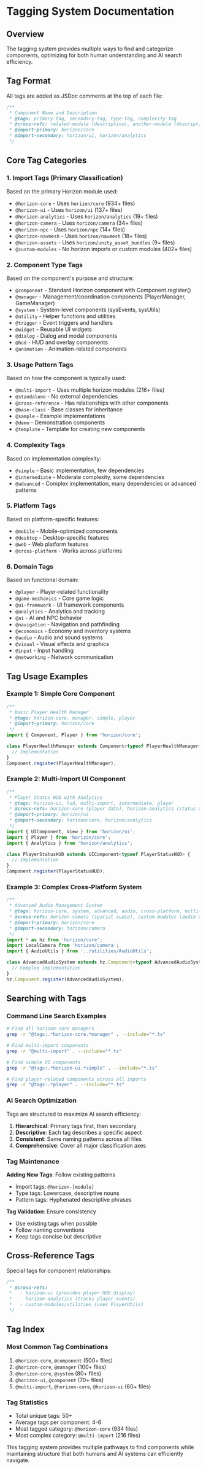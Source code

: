 # Tagging System Documentation

## Overview

The tagging system provides multiple ways to find and categorize components, optimizing for both human understanding and AI search efficiency.

## Tag Format

All tags are added as JSDoc comments at the top of each file:

```typescript
/**
 * Component Name and Description
 * @tags: primary-tag, secondary-tag, type-tag, complexity-tag
 * @cross-refs: related-module (description), another-module (description)
 * @import-primary: horizon/core
 * @import-secondary: horizon/ui, horizon/analytics
 */
```

## Core Tag Categories

### 1. Import Tags (Primary Classification)

Based on the primary Horizon module used:

- `@horizon-core` - Uses `horizon/core` (934+ files)
- `@horizon-ui` - Uses `horizon/ui` (137+ files) 
- `@horizon-analytics` - Uses `horizon/analytics` (19+ files)
- `@horizon-camera` - Uses `horizon/camera` (34+ files)
- `@horizon-npc` - Uses `horizon/npc` (14+ files)
- `@horizon-navmesh` - Uses `horizon/navmesh` (18+ files)
- `@horizon-assets` - Uses `horizon/unity_asset_bundles` (9+ files)
- `@custom-modules` - No horizon imports or custom modules (402+ files)

### 2. Component Type Tags

Based on the component's purpose and structure:

- `@component` - Standard Horizon component with Component.register()
- `@manager` - Management/coordination components (PlayerManager, GameManager)
- `@system` - System-level components (sysEvents, sysUtils)
- `@utility` - Helper functions and utilities
- `@trigger` - Event triggers and handlers
- `@widget` - Reusable UI widgets
- `@dialog` - Dialog and modal components
- `@hud` - HUD and overlay components
- `@animation` - Animation-related components

### 3. Usage Pattern Tags

Based on how the component is typically used:

- `@multi-import` - Uses multiple horizon modules (216+ files)
- `@standalone` - No external dependencies
- `@cross-reference` - Has relationships with other components
- `@base-class` - Base classes for inheritance
- `@sample` - Example implementations
- `@demo` - Demonstration components
- `@template` - Template for creating new components

### 4. Complexity Tags

Based on implementation complexity:

- `@simple` - Basic implementation, few dependencies
- `@intermediate` - Moderate complexity, some dependencies
- `@advanced` - Complex implementation, many dependencies or advanced patterns

### 5. Platform Tags

Based on platform-specific features:

- `@mobile` - Mobile-optimized components
- `@desktop` - Desktop-specific features
- `@web` - Web platform features
- `@cross-platform` - Works across platforms

### 6. Domain Tags

Based on functional domain:

- `@player` - Player-related functionality
- `@game-mechanics` - Core game logic
- `@ui-framework` - UI framework components
- `@analytics` - Analytics and tracking
- `@ai` - AI and NPC behavior
- `@navigation` - Navigation and pathfinding
- `@economics` - Economy and inventory systems
- `@audio` - Audio and sound systems
- `@visual` - Visual effects and graphics
- `@input` - Input handling
- `@networking` - Network communication

## Tag Usage Examples

### Example 1: Simple Core Component
```typescript
/**
 * Basic Player Health Manager
 * @tags: horizon-core, manager, simple, player
 * @import-primary: horizon/core
 */
import { Component, Player } from 'horizon/core';

class PlayerHealthManager extends Component<typeof PlayerHealthManager> {
  // Implementation
}
Component.register(PlayerHealthManager);
```

### Example 2: Multi-Import UI Component
```typescript
/**
 * Player Status HUD with Analytics
 * @tags: horizon-ui, hud, multi-import, intermediate, player
 * @cross-refs: horizon-core (player data), horizon-analytics (status tracking)
 * @import-primary: horizon/ui
 * @import-secondary: horizon/core, horizon/analytics
 */
import { UIComponent, View } from 'horizon/ui';
import { Player } from 'horizon/core';
import { Analytics } from 'horizon/analytics';

class PlayerStatusHUD extends UIComponent<typeof PlayerStatusHUD> {
  // Implementation
}
Component.register(PlayerStatusHUD);
```

### Example 3: Complex Cross-Platform System
```typescript
/**
 * Advanced Audio Management System
 * @tags: horizon-core, system, advanced, audio, cross-platform, multi-import
 * @cross-refs: horizon-camera (spatial audio), custom-modules (audio utilities)
 * @import-primary: horizon/core
 * @import-secondary: horizon/camera
 */
import * as hz from 'horizon/core';
import LocalCamera from 'horizon/camera';
import { AudioUtils } from '../utilities/AudioUtils';

class AdvancedAudioSystem extends hz.Component<typeof AdvancedAudioSystem> {
  // Complex implementation
}
hz.Component.register(AdvancedAudioSystem);
```

## Searching with Tags

### Command Line Search Examples

```bash
# Find all horizon-core managers
grep -r "@tags:.*horizon-core.*manager" . --include="*.ts"

# Find multi-import components
grep -r "@multi-import" . --include="*.ts"

# Find simple UI components
grep -r "@tags:.*horizon-ui.*simple" . --include="*.ts"

# Find player-related components across all imports
grep -r "@tags:.*player" . --include="*.ts"
```

### AI Search Optimization

Tags are structured to maximize AI search efficiency:

1. **Hierarchical**: Primary tags first, then secondary
2. **Descriptive**: Each tag describes a specific aspect
3. **Consistent**: Same naming patterns across all files
4. **Comprehensive**: Cover all major classification axes

### Tag Maintenance

**Adding New Tags**: Follow existing patterns
- Import tags: `@horizon-[module]`
- Type tags: Lowercase, descriptive nouns
- Pattern tags: Hyphenated descriptive phrases

**Tag Validation**: Ensure consistency
- Use existing tags when possible
- Follow naming conventions
- Keep tags concise but descriptive

## Cross-Reference Tags

Special tags for component relationships:

```typescript
/**
 * @cross-refs: 
 *   - horizon-ui (provides player HUD display)
 *   - horizon-analytics (tracks player events)
 *   - custom-modules/utilities (uses PlayerUtils)
 */
```

## Tag Index

### Most Common Tag Combinations

1. `@horizon-core`, `@component` (500+ files)
2. `@horizon-core`, `@manager` (100+ files)  
3. `@horizon-core`, `@system` (80+ files)
4. `@horizon-ui`, `@component` (70+ files)
5. `@multi-import`, `@horizon-core`, `@horizon-ui` (60+ files)

### Tag Statistics

- Total unique tags: 50+
- Average tags per component: 4-6
- Most tagged category: `@horizon-core` (934 files)
- Most complex category: `@multi-import` (216 files)

This tagging system provides multiple pathways to find components while maintaining structure that both humans and AI systems can efficiently navigate.